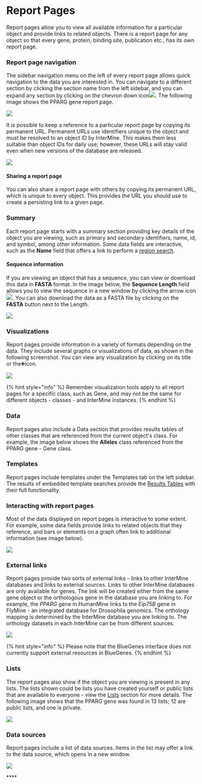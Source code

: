 # Report Pages

Report pages allow you to view all available information for a particular object and provide links to related objects. There is a report page for any object so that every gene, protein, binding site, publication etc., has its own report page. 

### Report page navigation

The sidebar navigation menu on the left of every report page allows quick navigation to the data you are interested in. You can navigate to a different section by clicking the section name from the left sidebar, and you can expand any section by clicking on the chevron down icon![](../../.gitbook/assets/arrow-removebg-preview.png). The following image shows the PPARG gene report page. 

![](../../.gitbook/assets/report-pages-main.png)

It is possible to keep a reference to a particular report page by copying its permanent URL. Permanent URLs use identifiers unique to the object and must be resolved to an object ID by InterMine. This makes them less suitable than object IDs for daily use; however, these URLs will stay valid even when new versions of the database are released.

![](../../.gitbook/assets/copy-url.png)

#### Sharing a report page

You can also share a report page with others by copying its permanent URL, which is unique to every object. This provides the URL you should use to create a persisting link to a given page. 

### Summary

Each report page starts with a summary section providing key details of the object you are viewing, such as primary and secondary identifiers, name, id, and symbol, among other information. Some data fields are interactive, such as the **Name** field that offers a link to perform a [region search](region-search.md). 

#### Sequence information

If you are viewing an object that has a sequence, you can view or download this data in **FASTA** format.  In the image below, the **Sequence Length** field allows you to view the sequence in a new window by clicking the arrow icon![](../../.gitbook/assets/iconfinder_icon-arrow-down-b_211614.png). You can also download the data as a FASTA file by clicking on the **FASTA** button next to the Length.  

![](../../.gitbook/assets/summary-updated.png)

### Visualizations

Report pages provide information in a variety of formats depending on the data. They include several graphs or visualizations of data, as shown in the following screenshot. You can view any visualization by clicking on its title or the➕icon. 

![](../../.gitbook/assets/visualizations.png)

{% hint style="info" %}
Remember visualization tools apply to all report pages for a specific class, such as Gene, and may not be the same for different objects - classes - and InterMine instances. 
{% endhint %}

### Data 

Report pages also include a Data section that provides results tables of other classes that are referenced from the current object's class. For example, the image below shows the **Alleles** class referenced from the PPARG gene - Gene class. 





### Templates

Report pages include templates under the Templates tab on the left sidebar. The results of embedded template searches provide the [Results Tables](results-tables.md) with their full functionality.

### Interacting with report pages

Most of the data displayed on report pages is interactive to some extent. For example, some data fields provide links to related objects that they reference, and bars or elements on a graph often link to additional information \(see image below\). 

![](../../.gitbook/assets/exp-visualizer.png)

### External links

Report pages provide two sorts of external links - links to other InterMine databases and links to external sources. Links to other InterMine databases are only available for genes. The link will be created either from the same gene object or the orthologous gene in the database you are linking to. For example, the _PPARG_ gene in HumanMine links to the _Eip75B_ gene in FlyMine - an integrated database for Drosophila genomics. The orthology mapping is determined by the InterMine database you are linking to. The orthology datasets in each InterMine can be from different sources.

![](../../.gitbook/assets/other-mines.png)

{% hint style="info" %}
Please note that the BlueGenes interface does not currently support external resources in BlueGenes.
{% endhint %}

### Lists

The report pages also show if the object you are viewing is present in any lists. The lists shown could be lists you have created yourself or public lists that are available to everyone - view the [Lists](lists/lists.md) section for more details. The following image shows that the PPARG gene was found in 13 lists; 12 are public lists, and one is private. 

![](../../.gitbook/assets/report-pages-lists.png)

### **Data sources**

Report pages include a list of data sources. Items in the list may offer a link to the data source, which opens in a new window. 

![](../../.gitbook/assets/report-pages-data-sources.png)

\*\*\*\*


